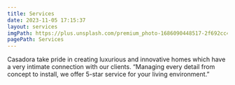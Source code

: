 ```yaml
---
title: Services
date: 2023-11-05 17:15:37
layout: services
imgPath: https://plus.unsplash.com/premium_photo-1686090448517-2f692cc45187?auto=format&fit=crop&q=80&w=2070&ixlib=rb-4.0.3&ixid=M3wxMjA3fDB8MHxwaG90by1wYWdlfHx8fGVufDB8fHx8fA%3D%3D
pagePath: Services
---
```


Casadora take pride in creating luxurious and innovative homes which have a very intimate connection with our clients. “Managing every detail from concept to install, we offer 5-star service for your living environment.”
